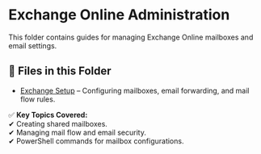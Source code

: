 # **Exchange Online Administration**  

This folder contains guides for managing Exchange Online mailboxes and email settings.  

## **📂 Files in this Folder**  
- [Exchange Setup](exchange-setup.md) – Configuring mailboxes, email forwarding, and mail flow rules.  

✅ **Key Topics Covered:**  
✔ Creating shared mailboxes.  
✔ Managing mail flow and email security.  
✔ PowerShell commands for mailbox configurations.  
